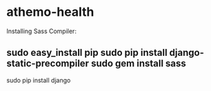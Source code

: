 athemo-health
=============

Installing Sass Compiler:

sudo easy_install pip
sudo pip install django-static-precompiler
sudo gem install sass
---------
sudo pip install django




